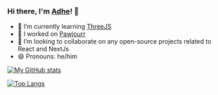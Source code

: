 ### Hi there, I'm [Adhe](https://ade-prasetya.vercel.app)! 👋


- 🌱 I’m currently learning [ThreeJS](https://threejs.org/)
- 🔭 I worked on [Pawjourr](http://pawjourr.com/)
- 👯 I’m looking to collaborate on any open-source projects related to React and NextJs
- 😄 Pronouns: he/him

[![My GitHub stats](https://github-readme-stats.vercel.app/api?username=AdheCode&count_private=true&show_icons=true&theme=dark)](https://github.com/anuraghazra/github-readme-stats)

[![Top Langs](https://github-readme-stats.vercel.app/api/top-langs/?username=AdheCode&layout=compact&theme=dark)](https://github.com/anuraghazra/github-readme-stats)
